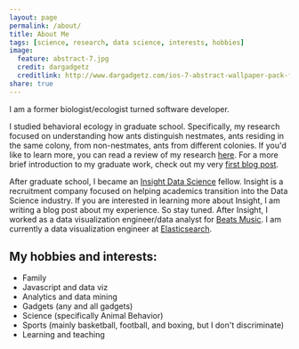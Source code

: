 ```yaml
---
layout: page
permalink: /about/
title: About Me
tags: [science, research, data science, interests, hobbies]
image:
  feature: abstract-7.jpg
  credit: dargadgetz
  creditlink: http://www.dargadgetz.com/ios-7-abstract-wallpaper-pack-for-iphone-5-and-ipod-touch-retina/
share: true
---
```


I am a former biologist/ecologist turned software developer.

I studied behavioral ecology in graduate school. Specifically, my
research focused on understanding how ants distinguish nestmates, ants residing in the same colony, from non-nestmates,
ants from different colonies. If you'd like to learn more, you can read a review of my research
<a href="http://www.stanford.edu/~dmgordon/articles/other/myrmecological-news-16/SturgisGordon2012.pdf">here<a/>. For
a more brief introduction to my graduate work, check out my very <a href="{{ site.url }}/nestmate-recognition">first blog post</a>.

After graduate school, I became an <a href="http://insightdatascience.com/">Insight Data Science</a> fellow.
Insight is a recruitment company focused on helping academics transition into the Data Science industry.
If you are interested in learning more about Insight, I am writing a blog post about my experience. So stay tuned.
After Insight, I worked as a data visualization engineer/data analyst for <a href="https://beatsmusic.com/">Beats Music</a>.
I am currently a data visualization engineer at <a href="http://www.elasticsearch.com/">Elasticsearch</a>.

## My hobbies and interests:

* Family
* Javascript and data viz
* Analytics and data mining
* Gadgets (any and all gadgets)
* Science (specifically Animal Behavior)
* Sports (mainly basketball, football, and boxing, but I don't discriminate)
* Learning and teaching
